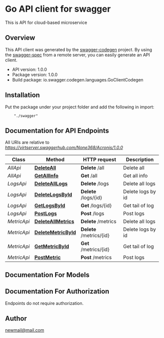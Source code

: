 # Go API client for swagger

This is API for cloud-based microservice

## Overview
This API client was generated by the [swagger-codegen](https://github.com/swagger-api/swagger-codegen) project.  By using the [swagger-spec](https://github.com/swagger-api/swagger-spec) from a remote server, you can easily generate an API client.

- API version: 1.0.0
- Package version: 1.0.0
- Build package: io.swagger.codegen.languages.GoClientCodegen

## Installation
Put the package under your project folder and add the following in import:
```
    "./swagger"
```

## Documentation for API Endpoints

All URIs are relative to *https://virtserver.swaggerhub.com/None368/Acronis/1.0.0*

Class | Method | HTTP request | Description
------------ | ------------- | ------------- | -------------
*AllApi* | [**DeleteAll**](docs/AllApi.md#deleteall) | **Delete** /all | Delete all
*AllApi* | [**GetAllInfo**](docs/AllApi.md#getallinfo) | **Get** /all | Get all info
*LogsApi* | [**DeleteAllLogs**](docs/LogsApi.md#deletealllogs) | **Delete** /logs | Delete all logs
*LogsApi* | [**DeleteLogsById**](docs/LogsApi.md#deletelogsbyid) | **Delete** /logs/{id} | Delete logs by id
*LogsApi* | [**GetLogsById**](docs/LogsApi.md#getlogsbyid) | **Get** /logs/{id} | Get tail of log
*LogsApi* | [**PostLogs**](docs/LogsApi.md#postlogs) | **Post** /logs | Post logs
*MetricApi* | [**DeleteAllMetrics**](docs/MetricApi.md#deleteallmetrics) | **Delete** /metrics | Delete all logs
*MetricApi* | [**DeleteMetricById**](docs/MetricApi.md#deletemetricbyid) | **Delete** /metrics/{id} | Delete logs by id
*MetricApi* | [**GetMetricById**](docs/MetricApi.md#getmetricbyid) | **Get** /metrics/{id} | Get tail of log
*MetricApi* | [**PostMetric**](docs/MetricApi.md#postmetric) | **Post** /metrics | Post logs


## Documentation For Models



## Documentation For Authorization
 Endpoints do not require authorization.


## Author

newmail@mail.com

